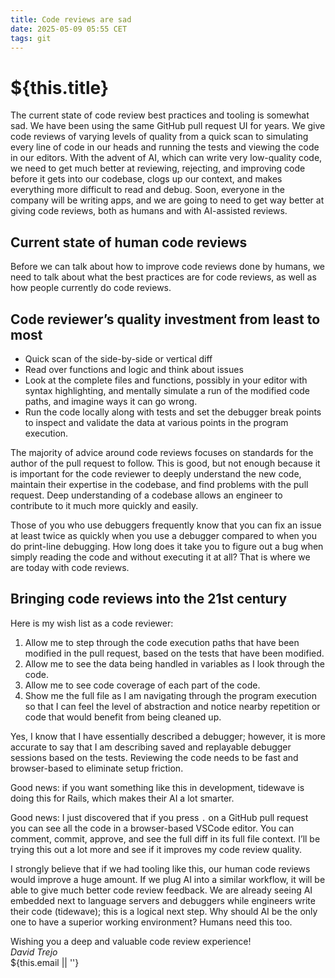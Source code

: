 ```yaml
---
title: Code reviews are sad
date: 2025-05-09 05:55 CET
tags: git
---
```

# ${this.title}

The current state of code review best practices and tooling is somewhat sad. We have been using the same GitHub pull request UI for years. We give code reviews of varying levels of quality from a quick scan to simulating every line of code in our heads and running the tests and viewing the code in our editors. With the advent of AI, which can write very low-quality code, we need to get much better at reviewing, rejecting, and improving code before it gets into our codebase, clogs up our context, and makes everything more difficult to read and debug. Soon, everyone in the company will be writing apps, and we are going to need to get way better at giving code reviews, both as humans and with AI-assisted reviews.

## Current state of human code reviews

Before we can talk about how to improve code reviews done by humans, we need to talk about what the best practices are for code reviews, as well as how people currently do code reviews.

## Code reviewer’s quality investment from least to most
- Quick scan of the side-by-side or vertical diff
- Read over functions and logic and think about issues
- Look at the complete files and functions, possibly in your editor with syntax highlighting, and mentally simulate a run of the modified code paths, and imagine ways it can go wrong.
- Run the code locally along with tests and set the debugger break points to inspect and validate the data at various points in the program execution.

The majority of advice around code reviews focuses on standards for the author of the pull request to follow. This is good, but not enough because it is important for the code reviewer to deeply understand the new code, maintain their expertise in the codebase, and find problems with the pull request. Deep understanding of a codebase allows an engineer to contribute to it much more quickly and easily.

Those of you who use debuggers frequently know that you can fix an issue at least twice as quickly when you use a debugger compared to when you do print-line debugging. How long does it take you to figure out a bug when simply reading the code and without executing it at all? That is where we are today with code reviews.

## Bringing code reviews into the 21st century

Here is my wish list as a code reviewer:
1. Allow me to step through the code execution paths that have been modified in the pull request, based on the tests that have been modified. 
2. Allow me to see the data being handled in variables as I look through the code.
3. Allow me to see code coverage of each part of the code.
4. Show me the full file as I am navigating through the program execution so that I can feel the level of abstraction and notice nearby repetition or code that would benefit from being cleaned up.

Yes, I know that I have essentially described a debugger; however, it is more accurate to say that I am describing saved and replayable debugger sessions based on the tests. Reviewing the code needs to be fast and browser-based to eliminate setup friction.

Good news: if you want something like this in development, tidewave is doing this for Rails, which makes their AI a lot smarter.

Good news: I just discovered that if you press `.` on a GitHub pull request you can see all the code in a browser-based VSCode editor. You can comment, commit, approve, and see the full diff in its full file context. I’ll be trying this out a lot more and see if it improves my code review quality.

I strongly believe that if we had tooling like this, our human code reviews would improve a huge amount. If we plug AI into a similar workflow, it will be able to give much better code review feedback. We are already seeing AI embedded next to language servers and debuggers while engineers write their code (tidewave); this is a logical next step. Why should AI be the only one to have a superior working environment? Humans need this too.

Wishing you a deep and valuable code review experience!  
_David Trejo_  
${this.email || ''}